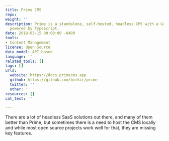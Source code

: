 ```yaml
---
title: Prime CMS
repo: 
weight: ''
description: Prime is a standalone, self-hosted, headless CMS with a GraphQL interface
  powered by TypeScript.
date: 2019-03-15 00:00:00 -0400
tools:
- Content Management
license: Open Source
data_model: API-based
language: ''
related_tools: []
tags: []
urls:
  website: https://docs.primecms.app
  github: https://github.com/birkir/prime
  twitter: ''
  other: ''
resources: []
cat_test: ''

---
```

There are a lot of headless SaaS solutions out there, and many of them better than Prime, but sometimes there is a need to host the CMS locally and while most open source projects work well for that, they are missing key features.